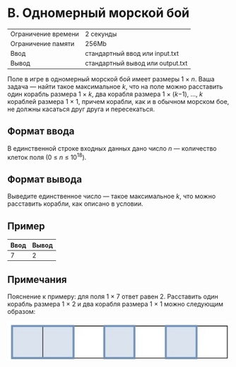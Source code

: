 # B. Одномерный морской бой

<table>
  <tr>
      <td>Ограничение времени</td>
      <td>2 секунды</td>
  </tr>
  <tr>
      <td>Ограничение памяти</td>
      <td>256Mb</td>
  </tr>
  <tr>
      <td>Ввод</td>
      <td>стандартный ввод или input.txt</td>
  </tr>
  <tr>
      <td>Вывод</td>
      <td>стандартный вывод или output.txt</td>
  </tr>
</table>

Поле в игре в одномерный морской бой имеет размеры 1 × <i>n</i>. Ваша задача — найти такое максимальное <i>k</i>, что на поле 
можно расставить один корабль размера 1 × <i>k</i>, два корабля размера 1 × (<i>k</i>−1), ..., <i>k</i> кораблей размера 1 × 1, 
причем корабли, как и в обычном морском бое, не должны касаться друг друга и пересекаться.

## Формат ввода
В единственной строке входных данных дано число <i>n</i> — количество клеток поля (0 ≤ <i>n</i> ≤ 10<sup>18</sup>).

## Формат вывода
Выведите единственное число — такое максимальное <i>k</i>, что можно расставить корабли, как описано в условии.

## Пример
| Ввод | Вывод |
|:-----|:------|
| 7    | 2     |

## Примечания
Пояснение к примеру: для поля 1 × 7 ответ равен 2. Расставить один корабль размера 1 × 2 и два корабля размера 1 × 1 можно 
следующим образом:
<div align="center"><img src="./assets/sea-battle.png?raw=true" alt="Ships location" height="88"/></div>
